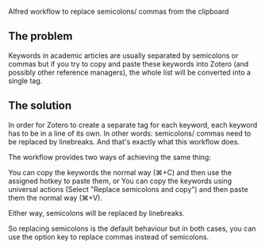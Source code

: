 Alfred workflow to replace semicolons/ commas from the clipboard

## The problem
Keywords in academic articles are usually separated by semicolons or commas but if you try to copy and paste these keywords into Zotero (and possibly other reference managers), the whole list will be converted into a single tag. 

## The solution
In order for Zotero to create a separate tag for each keyword, each keyword has to be in a line of its own. In other words: semicolons/ commas need to be replaced by linebreaks. And that's exactly what this workflow does.

The workflow provides two ways of achieving the same thing:

You can copy the keywords the normal way (⌘+C) and then use the assigned hotkey to paste them, or
You can copy the keywords using universal actions (Select "Replace semicolons and copy") and then paste them the normal way (⌘+V).


Either way, semicolons will be replaced by linebreaks.

So replacing semicolons is the default behaviour but in both cases, you can use the option key to replace commas instead of semicolons.

